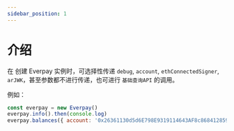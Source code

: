 ```yaml
---
sidebar_position: 1
---
```


# 介绍

在 创建 Everpay 实例时，可选择性传递 `debug`, `account`, `ethConnectedSigner`, `arJWK`，甚至参数都不进行传递，也可进行 `基础查询API` 的调用。

例如：

```js
const everpay = new Everpay()
everpay.info().then(console.log)
everpay.balances({ account: '0x26361130d5d6E798E9319114643AF8c868412859' }).then(console.log)
```